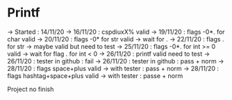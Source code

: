 # Printf

-> Started : 14/11/20
-> 16/11/20 : cspdiuxX% valid
-> 19/11/20 : flags -0*. for char valid
-> 20/11/20 : flags -0*  for str valid -> wait for .
-> 22/11/20 : flags . for str -> maybe valid but need to test
-> 25/11/20 : flags -0*. for int >= 0 valid -> wait for flag . for int < 0
-> 26/11/20 : printf valid need to test
-> 26/11/20 : tester in github : fail
-> 26/11/20 : tester in github : pass + norm
-> 28/11/20 : flags space+plus valid -> with tester : pass + norm
-> 28/11/20 : flags hashtag+space+plus valid -> with tester : passe + norm

Project no finish
